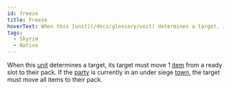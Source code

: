 ```yaml
---
id: freeze
title: Freeze
hoverText: When this [unit](/docs/glossary/unit) determines a target, its target must move 1 [item](/docs/adventurer/items/) from a ready slot to their pack. If the [party](/docs/glossary/party) is currently in an under siege town, the target must move all items to their pack.
tags:
  - Skyrim
  - Native
---
```


When this [unit](/docs/glossary/unit) determines a target, its target must move 1 [item](/docs/adventurer/items/) from a ready slot to their pack. If the [party](/docs/glossary/party) is currently in an under siege [town](/docs/campaign/day/encounter-phase/town), the target must move all items to their pack.

